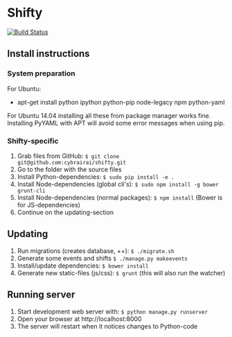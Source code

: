 # Shifty
[![Build Status](https://travis-ci.org/cybrairai/shifty.svg)](https://travis-ci.org/cybrairai/shifty)

## Install instructions

### System preparation
For Ubuntu:
* apt-get install python ipython python-pip node-legacy npm python-yaml

For Ubuntu 14.04 installing all these from package manager works fine. Installing PyYAML with APT will avoid some error messages when using pip.

### Shifty-specific
1. Grab files from GitHub: `$ git clone git@github.com:cybrairai/shifty.git`
2. Go to the folder with the source files
3. Install Python-dependencies: `$ sudo pip install -e .`
4. Install Node-dependencies (global cli's): `$ sudo npm install -g bower grunt-cli`
5. Install Node-dependencies (normal packages): `$ npm install` (Bower is for JS-dependencies)
6. Continue on the updating-section

## Updating
1. Run migrations (creates database, ++): `$ ./migrate.sh`
2. Generate some events and shifts `$ ./manage.py makeevents`
3. Install/update dependencies: `$ bower install`
4. Generate new static-files (js/css): `$ grunt` (this will also run the watcher)

## Running server
1. Start development web server with: `$ python manage.py runserver`
2. Open your browser at http://localhost:8000
3. The server will restart when it notices changes to Python-code
